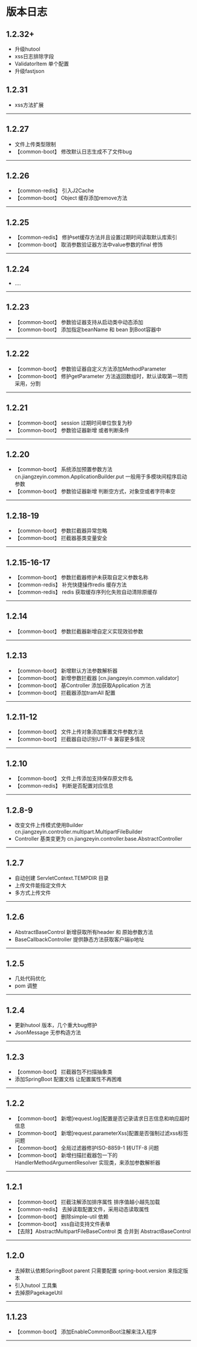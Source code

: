 # 版本日志

## 1.2.32+

* 升级hutool
* xss日志排除字段
* ValidatorItem 单个配置
* 升级fastjson

## 1.2.31
*   xss方法扩展

---------------------------------------------------------------------

## 1.2.27
*   文件上传类型限制
*  【common-boot】 修改默认日志生成不了文件bug

---------------------------------------------------------------------

## 1.2.26

*  【common-redis】 引入J2Cache
*  【common-boot】 Object 缓存添加remove方法

---------------------------------------------------------------------

## 1.2.25

*  【common-redis】 修护set缓存方法并且设置过期时间读取默认库索引
*  【common-boot】 取消参数验证器方法中value参数的final 修饰

---------------------------------------------------------------------

## 1.2.24

*  ....

---------------------------------------------------------------------

## 1.2.23

*  【common-boot】 参数验证器支持从启动类中动态添加
*  【common-boot】 添加指定beanName 和 bean 到Boot容器中

---------------------------------------------------------------------

## 1.2.22

*  【common-boot】 参数验证器自定义方法添加MethodParameter
*  【common-boot】 修护getParameter 方法返回数组时，默认读取第一项而采用，分割

---------------------------------------------------------------------

## 1.2.21

*  【common-boot】 session 过期时间单位恢复为秒
*  【common-boot】 参数验证器新增 或者判断条件

---------------------------------------------------------------------

## 1.2.20

*  【common-boot】 系统添加预置参数方法 cn.jiangzeyin.common.ApplicationBuilder.put 一般用于多模块间程序启动参数
*  【common-boot】 参数验证器新增 判断空方式，对象空或者字符串空

---------------------------------------------------------------------

## 1.2.18-19

*  【common-boot】 参数拦截器异常忽略
*  【common-boot】 拦截器基类变量安全

---------------------------------------------------------------------

## 1.2.15-16-17

*  【common-boot】 参数拦截器修护未获取自定义参数名称
*  【common-redis】 补充快捷操作redis 缓存方法
*  【common-redis】 redis 获取缓存序列化失败自动清除原缓存

---------------------------------------------------------------------

## 1.2.14

*  【common-boot】 参数拦截器新增自定义实现效验参数

---------------------------------------------------------------------

## 1.2.13

*  【common-boot】 新增默认方法参数解析器
*  【common-boot】 新增参数拦截器 [cn.jiangzeyin.common.validator]
*  【common-boot】 基Controller 添加获取Application 方法
*  【common-boot】 拦截器添加tramAll 配置

---------------------------------------------------------------------

## 1.2.11-12

*  【common-boot】 文件上传对象添加重置文件参数方法
*  【common-boot】 拦截器自动识别UTF-8 兼容更多情况

---------------------------------------------------------------------
## 1.2.10

*  【common-boot】 文件上传添加支持保存原文件名
*  【common-redis】 判断是否配置对应信息 

---------------------------------------------------------------------
## 1.2.8-9

*  改变文件上传模式使用Builder cn.jiangzeyin.controller.multipart.MultipartFileBuilder
*  Controller 基类变更为 cn.jiangzeyin.controller.base.AbstractController

---------------------------------------------------------------------
## 1.2.7

*  自动创建 ServletContext.TEMPDIR 目录
*  上传文件能指定文件大
*  多方式上传文件

---------------------------------------------------------------------
## 1.2.6

*  AbstractBaseControl 新增获取所有header 和 原始参数方法
*  BaseCallbackController 提供静态方法获取客户端ip地址
---------------------------------------------------------------------

## 1.2.5

*  几处代码优化
*  pom 调整
---------------------------------------------------------------------

## 1.2.4
*  更新hutool 版本，几个重大bug修护
*  JsonMessage 无参构造方法
---------------------------------------------------------------------

## 1.2.3
*  【common-boot】 拦截器包不扫描抽象类
*  添加SpringBoot 配置文档  让配置属性不再困难

---------------------------------------------------------------------

## 1.2.2
*  【common-boot】 新增[request.log]配置是否记录请求日志信息和响应超时信息
*  【common-boot】 新增[request.parameterXss]配置是否强制过滤xss标签问题
*  【common-boot】 全局过滤器修护ISO-8859-1 转UTF-8 问题
*  【common-boot】 新增扫描拦截器包一下的 HandlerMethodArgumentResolver 实现类，来添加参数解析器

---------------------------------------------------------------------

## 1.2.1
*  【common-boot】 拦截注解添加排序属性  排序值越小越先加载
*  【common-redis】 去掉读取配置文件，采用动态读取属性 
*  【common-boot】 删除simple-util 依赖
*  【common-boot】 xss自动支持文件表单
*  【去除】AbstractMultipartFileBaseControl 类 合并到 AbstractBaseControl

---------------------------------------------------------------------

## 1.2.0
*  去掉默认依赖SpringBoot parent  只需要配置  spring-boot.version 来指定版本 
*  引入hutool 工具集
*  去掉原PagekageUtil

---------------------------------------------------------------------

## 1.1.23
*  【common-boot】            添加EnableCommonBoot注解来注入程序

---------------------------------------------------------------------
